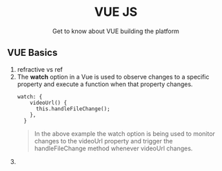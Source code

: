 <h1 align="center"> VUE JS </h1>
<p align="center"> Get to know about VUE building the platform</p>

## VUE Basics
1. refractive vs ref
2. The __watch__ option in a Vue is used to observe changes to a specific property and execute a function when that property changes. 
    ```
    watch: {
        videoUrl() {
          this.handleFileChange();
        },
      }
    ```
    >In the above example the watch option is being used to monitor changes to the videoUrl property and trigger the
    >handleFileChange method whenever videoUrl changes.
3. 
